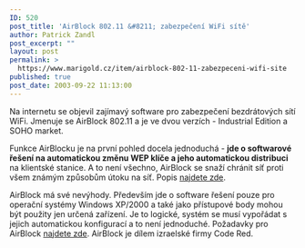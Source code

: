 ```yaml
---
ID: 520
post_title: 'AirBlock 802.11 &#8211; zabezpečení WiFi sítě'
author: Patrick Zandl
post_excerpt: ""
layout: post
permalink: >
  https://www.marigold.cz/item/airblock-802-11-zabezpeceni-wifi-site
published: true
post_date: 2003-09-22 11:13:00
---
```

<P>Na internetu se objevil zajímavý software pro zabezpečení bezdrátových sítí WiFi. Jmenuje se AirBlock 802.11 a je ve dvou verzích - Industrial Edition a SOHO market. </P>
<P>Funkce AirBlocku je na první pohled docela jednoduchá - <STRONG>jde o softwarové řešení na automatickou změnu WEP klíče a jeho automatickou distribuci</STRONG> na klientské stanice. A to není všechno, AirBlock se snaží chránit síť proti všem známým způsobům útoku na síť. Popis <A href="http://www.code-red.biz/airblock/html/airblock_security.htm" target=_blank>najdete zde</A>. </P>
<P>AirBlock má své nevýhody. Především jde o software řešení pouze pro operační systémy Windows XP/2000 a také jako přístupové body mohou být použity jen určená zařízení. Je to logické, systém se musí vypořádat s jejich automatickou konfigurací a to není jednoduché. Požadavky pro AirBlock <A href="http://www.code-red.biz/airblock/html/airblock_requirements.htm" target=_blank>najdete zde</A>. AirBlock je dílem izraelské firmy Code Red.</P>